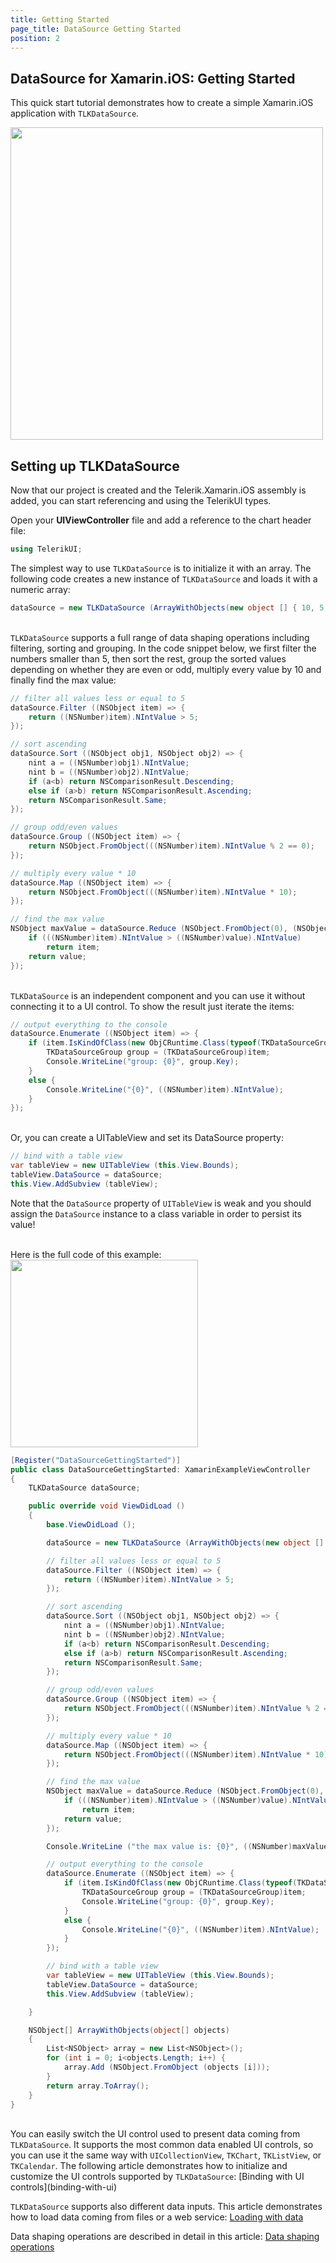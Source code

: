 ```yaml
---
title: Getting Started
page_title: DataSource Getting Started
position: 2
---
```


## DataSource for Xamarin.iOS: Getting Started

This quick start tutorial demonstrates how to create a simple Xamarin.iOS application with <code>TLKDataSource</code>.

<img width="500" src="../images/datasource-getting-started001.png"/>


## Setting up TLKDataSource

Now that our project is created and the Telerik.Xamarin.iOS assembly is added, you can start referencing and using the TelerikUI types.

Open your **UIViewController** file and add a reference to the chart header file:

```C#
using TelerikUI;
```

The simplest way to use <code>TLKDataSource</code> is to initialize it with an array. The following code creates a new instance of <code>TLKDataSource</code> and loads it with a numeric array:

```C#
dataSource = new TLKDataSource (ArrayWithObjects(new object [] { 10, 5, 12, 7, 44 }), null);
```

<br>
<code>TLKDataSource</code> supports a full range of data shaping operations including filtering, sorting and grouping. In the code snippet below, we first filter the numbers smaller than 5, then sort the rest, group the sorted values depending on whether they are even or odd, multiply every value by 10 and finally find the max value:

```C#
// filter all values less or equal to 5
dataSource.Filter ((NSObject item) => {
    return ((NSNumber)item).NIntValue > 5;
});

// sort ascending
dataSource.Sort ((NSObject obj1, NSObject obj2) => {
    nint a = ((NSNumber)obj1).NIntValue;
    nint b = ((NSNumber)obj2).NIntValue;
    if (a<b) return NSComparisonResult.Descending; 
    else if (a>b) return NSComparisonResult.Ascending;
    return NSComparisonResult.Same;
});

// group odd/even values
dataSource.Group ((NSObject item) => {
    return NSObject.FromObject(((NSNumber)item).NIntValue % 2 == 0);
});

// multiply every value * 10
dataSource.Map ((NSObject item) => {
    return NSObject.FromObject(((NSNumber)item).NIntValue * 10);
});

// find the max value
NSObject maxValue = dataSource.Reduce (NSObject.FromObject(0), (NSObject item, NSObject value) => {
    if (((NSNumber)item).NIntValue > ((NSNumber)value).NIntValue) 
        return item;
    return value;
});
```

<br>
<code>TLKDataSource</code> is an independent component and you can use it without connecting it to a UI control. To show the result just iterate the items:


```C#
// output everything to the console
dataSource.Enumerate ((NSObject item) => {
    if (item.IsKindOfClass(new ObjCRuntime.Class(typeof(TKDataSourceGroup)))) {
        TKDataSourceGroup group = (TKDataSourceGroup)item;
        Console.WriteLine("group: {0}", group.Key);
    }
    else {
        Console.WriteLine("{0}", ((NSNumber)item).NIntValue);
    }
});
```

<br>
Or, you can create a UITableView and set its DataSource property:

<snippet id='datasource-tableview'/>

<snippet id='datasource-tableview-swift'/>

```C#
// bind with a table view
var tableView = new UITableView (this.View.Bounds);
tableView.DataSource = dataSource;
this.View.AddSubview (tableView);
```

Note that the <code>DataSource</code> property of <code>UITableView</code> is weak and you should assign the <code>DataSource</code> instance to a class variable in order to persist its value!

<br>
Here is the full code of this example:

<img width="300" src="../images/datasource-getting-started002.png"/>

```C#
[Register("DataSourceGettingStarted")]
public class DataSourceGettingStarted: XamarinExampleViewController
{
    TLKDataSource dataSource;

    public override void ViewDidLoad ()
    {
        base.ViewDidLoad ();

        dataSource = new TLKDataSource (ArrayWithObjects(new object [] { 10, 5, 12, 7, 44 }), null);

        // filter all values less or equal to 5
        dataSource.Filter ((NSObject item) => {
            return ((NSNumber)item).NIntValue > 5;
        });

        // sort ascending
        dataSource.Sort ((NSObject obj1, NSObject obj2) => {
            nint a = ((NSNumber)obj1).NIntValue;
            nint b = ((NSNumber)obj2).NIntValue;
            if (a<b) return NSComparisonResult.Descending; 
            else if (a>b) return NSComparisonResult.Ascending;
            return NSComparisonResult.Same;
        });

        // group odd/even values
        dataSource.Group ((NSObject item) => {
            return NSObject.FromObject(((NSNumber)item).NIntValue % 2 == 0);
        });

        // multiply every value * 10
        dataSource.Map ((NSObject item) => {
            return NSObject.FromObject(((NSNumber)item).NIntValue * 10);
        });

        // find the max value
        NSObject maxValue = dataSource.Reduce (NSObject.FromObject(0), (NSObject item, NSObject value) => {
            if (((NSNumber)item).NIntValue > ((NSNumber)value).NIntValue) 
                return item;
            return value;
        });

        Console.WriteLine ("the max value is: {0}", ((NSNumber)maxValue).NIntValue);

        // output everything to the console
        dataSource.Enumerate ((NSObject item) => {
            if (item.IsKindOfClass(new ObjCRuntime.Class(typeof(TKDataSourceGroup)))) {
                TKDataSourceGroup group = (TKDataSourceGroup)item;
                Console.WriteLine("group: {0}", group.Key);
            }
            else {
                Console.WriteLine("{0}", ((NSNumber)item).NIntValue);
            }
        });

        // bind with a table view
        var tableView = new UITableView (this.View.Bounds);
        tableView.DataSource = dataSource;
        this.View.AddSubview (tableView);

    }

    NSObject[] ArrayWithObjects(object[] objects)
    {
        List<NSObject> array = new List<NSObject>();
        for (int i = 0; i<objects.Length; i++) {
            array.Add (NSObject.FromObject (objects [i]));
        }
        return array.ToArray();
    }
}
```

<br>
You can easily switch the UI control used to present data coming from <code>TLKDataSource</code>. It supports the most common data enabled UI controls, so you can use it the same way with <code>UICollectionView</code>, <code>TKChart</code>, <code>TKListView</code>, or <code>TKCalendar</code>. The following article demonstrates how to initialize and customize the UI controls supported by <code>TLKDataSource</code>:
[Binding with UI controls](binding-with-ui)

<code>TLKDataSource</code> supports also different data inputs. This article demonstrates how to load data coming from files or a web service:
[Loading with data](populating-with-data)

Data shaping operations are described in detail in this article:
[Data shaping operations](data-shaping)
